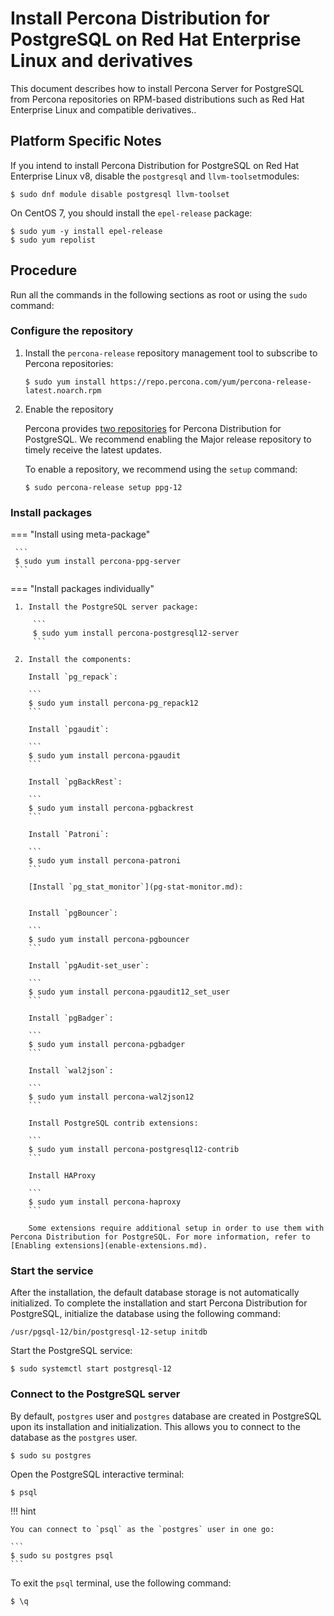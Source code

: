 # Install Percona Distribution for PostgreSQL on Red Hat Enterprise Linux and derivatives

This document describes how to install Percona Server for PostgreSQL from Percona repositories on RPM-based distributions such as Red Hat Enterprise Linux and compatible derivatives..

## Platform Specific Notes

If you intend to install Percona Distribution for PostgreSQL on Red Hat Enterprise Linux v8, disable the ``postgresql``  and ``llvm-toolset``modules:

```
$ sudo dnf module disable postgresql llvm-toolset
```

On CentOS 7, you should install the ``epel-release`` package:

```
$ sudo yum -y install epel-release
$ sudo yum repolist
```

## Procedure

Run all the commands in the following sections as root or using the `sudo` command:

### Configure the repository

1. Install the `percona-release` repository management tool to subscribe to Percona repositories:

    ```
    $ sudo yum install https://repo.percona.com/yum/percona-release-latest.noarch.rpm
    ```

2. Enable the repository

   Percona provides [two repositories](repo-overview.md) for Percona Distribution for PostgreSQL. We recommend enabling the Major release repository to timely receive the latest updates. 

   To enable a repository, we recommend using the `setup` command: 

   ```
   $ sudo percona-release setup ppg-12
   ```

### Install packages

=== "Install using meta-package"
     
     ```
     $ sudo yum install percona-ppg-server
     ```

=== "Install packages individually"

     1. Install the PostgreSQL server package:

         ```
         $ sudo yum install percona-postgresql12-server
         ```

     2. Install the components:

        Install `pg_repack`:

        ```
        $ sudo yum install percona-pg_repack12
        ```

        Install `pgaudit`:

        ```
        $ sudo yum install percona-pgaudit
        ```

        Install `pgBackRest`:

        ```
        $ sudo yum install percona-pgbackrest
        ```

        Install `Patroni`:

        ```
        $ sudo yum install percona-patroni
        ```

        [Install `pg_stat_monitor`](pg-stat-monitor.md):


        Install `pgBouncer`:

        ```
        $ sudo yum install percona-pgbouncer
        ```

        Install `pgAudit-set_user`:

        ```
        $ sudo yum install percona-pgaudit12_set_user
        ```

        Install `pgBadger`:

        ```
        $ sudo yum install percona-pgbadger
        ```

        Install `wal2json`:

        ```
        $ sudo yum install percona-wal2json12
        ```

        Install PostgreSQL contrib extensions:

        ```
        $ sudo yum install percona-postgresql12-contrib
        ```

        Install HAProxy
        
        ```
        $ sudo yum install percona-haproxy
        ```

        Some extensions require additional setup in order to use them with Percona Distribution for PostgreSQL. For more information, refer to [Enabling extensions](enable-extensions.md).

### Start the service

After the installation, the default database storage is not automatically initialized. To complete the installation and start Percona Distribution for PostgreSQL, initialize the database using the following command:

```
/usr/pgsql-12/bin/postgresql-12-setup initdb
```

Start the PostgreSQL service:

```
$ sudo systemctl start postgresql-12
```

### Connect to the PostgreSQL server

By default, `postgres` user and `postgres` database are created in PostgreSQL upon its installation and initialization. This allows you to connect to the database as the `postgres` user.

```
$ sudo su postgres
```

Open the PostgreSQL interactive terminal:

```
$ psql
```

!!! hint

    You can connect to `psql` as the `postgres` user in one go:

    ```
    $ sudo su postgres psql
    ```

To exit the `psql` terminal, use the following command:

```
$ \q
```
